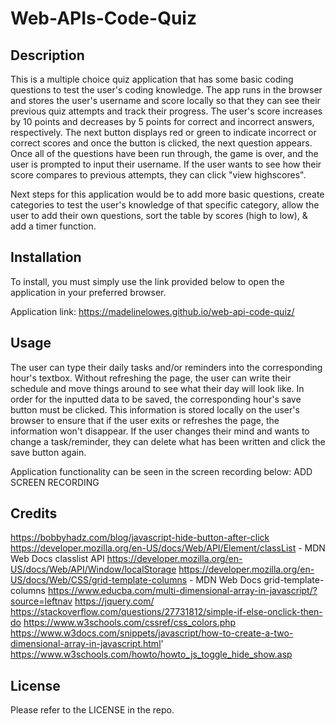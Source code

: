 # Web-APIs-Code-Quiz

## Description
This is a multiple choice quiz application that has some basic coding questions to test the user's coding knowledge. The app runs in the browser and stores the user's username and score locally so that they can see their previous quiz attempts and track their progress. The user's score increases by 10 points and decreases by 5 points for correct and incorrect answers, respectively. The next button displays red or green to indicate incorrect or correct scores and once the button is clicked, the next question appears. Once all of the questions have been run through, the game is over, and the user is prompted to input their username. If the user wants to see how their score compares to previous attempts, they can click "view highscores".

Next steps for this application would be to add more basic questions, create categories to test the user's knowledge of that specific category, allow the user to add their own questions, sort the table by scores (high to low), & add a timer function.

## Installation
To install, you must simply use the link provided below to open the application in your preferred browser.

Application link: https://madelinelowes.github.io/web-api-code-quiz/

## Usage
The user can type their daily tasks and/or reminders into the corresponding hour's textbox. Without refreshing the page, the user can write their schedule and move things around to see what their day will look like. In order for the inputted data to be saved, the corresponding hour's save button must be clicked. This information is stored locally on the user's browser to ensure that if the user exits or refreshes the page, the information won't disappear. If the user changes their mind and wants to change a task/reminder, they can delete what has been written and click the save button again.

Application functionality can be seen in the screen recording below:
ADD SCREEN RECORDING

## Credits
https://bobbyhadz.com/blog/javascript-hide-button-after-click
https://developer.mozilla.org/en-US/docs/Web/API/Element/classList - MDN Web Docs classlist API
https://developer.mozilla.org/en-US/docs/Web/API/Window/localStorage
https://developer.mozilla.org/en-US/docs/Web/CSS/grid-template-columns - MDN Web Docs grid-template-columns
https://www.educba.com/multi-dimensional-array-in-javascript/?source=leftnav
https://jquery.com/
https://stackoverflow.com/questions/27731812/simple-if-else-onclick-then-do
https://www.w3schools.com/cssref/css_colors.php
https://www.w3docs.com/snippets/javascript/how-to-create-a-two-dimensional-array-in-javascript.html'
https://www.w3schools.com/howto/howto_js_toggle_hide_show.asp

## License
Please refer to the LICENSE in the repo.
